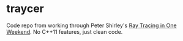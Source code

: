 traycer
=======

Code repo from working through Peter Shirley's [Ray Tracing in One
Weekend][shirley]. No C++11 features, just clean code.

[shirley]: https://github.com/petershirley/raytracinginoneweekend
